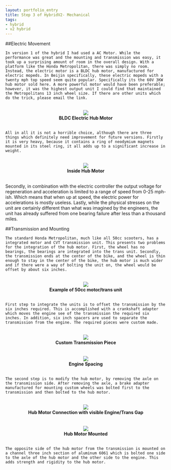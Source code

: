 ```yaml
---
layout: portfolio_entry
title: Step 3 of HybridV2- Mechanical
tags:
- hybrid
- v2 hybrid
---
```


##Electric Movement

	In version 1 of the hybrid I had used a AC Motor. While the performance was great and the mounting and transmission was easy, it took up a surprising amount of room in the overall design. With a platform like the Honda Metropolitan, there was simply no room. Instead, the electric motor is a BLDC hub motor, manufactured for electric mopeds. In Beijin specifically, these electric mopeds with a twenty mph top speed seem quite popular. Specifically its the 60V 3KW hub motor sold here. A more powerful motor would have been preferable; however, it was the highest output unit I could find that maintained the Metropolitans 13 inch wheel size. If there are other units which do the trick, please email the link.

<br>

<div style="text-align:center"><img src ="../../img/HubUnit.jpeg" /> <br> <b>BLDC Electric Hub Motor</b></div>
<br>

	All in all it is not a horrible choice, although there are three things which definitely need improvement for future versions. Firstly it is very heavy, because it contains a ring of neodymium magnets mounted in its steel ring, it all adds up to a significant increase in weight.



<br>

<div style="text-align:center"><img src ="../../img/HubUnitInside.jpg" /> <br> <b>Inside Hub Motor</b></div>
<br>

Secondly, in combination with the electric controller the output voltage for regeneration and acceleration is limited to a range of speed from 0-25 mph-ish. Which means that when up at speed, the electric power for accelerations is mostly useless. Lastly, while the physical stresses on the unit are certainly different than what was imagined by the engineers, the unit has already suffered from one bearing failure after less than a thousand miles.


##Transmission and Mounting

	The standard Honda Metropolitan, much like all 50cc scooters, has a integrated motor and CVT transmission unit. This presents two problems for the integration of the hub motor. First, the wheel has no bearings, the bearings are integrated into the trans unit. Secondly, the transmission ends at the center of the bike, and the wheel is thin enough to stay in the center of the bike, the hub motor is much wider and if there were a way of bolting the unit on, the wheel would be offset by about six inches.

<br>

<div style="text-align:center"><img src ="../../img/MetropolitanUnit.jpg" /> <br> <b>Example of 50cc motor/trans unit</b></div>
<br>


	First step to integrate the units is to offset the transmission by the six inches required. This is accomplished with a crankshaft adapter which moves the engine see of the transmission the required six inches. In addition, six inch spacers are used to separate the transmission from the engine. The required pieces were custom made.


<br>

<div style="text-align:center"><img src ="../../img/TransAdapter.jpg" /> <br> <b>Custom Transmission Piece</b></div>
<br>

<br>

<div style="text-align:center"><img src ="../../img/EngineSpacing.jpg" /> <br> <b>Engine Spacing</b></div>
<br>

	The second step is to modify the hub motor, by removing the axle on the transmission side. After removing the axle, a brake adapter manufactured for mounting custom wheels was bolted first to the transmission and then bolted to the hub motor.



<br>

<div style="text-align:center"><img src ="../../img/EngineTransEmpty.jpg" /> <br> <b>Hub Motor Connection with visible Engine/Trans Gap</b></div>
<br>

<br>

<div style="text-align:center"><img src ="../../img/EngineTrans.jpg" /> <br> <b>Hub Motor Mounted</b></div>
<br>

	The opposite side of the hub motor from the transmission is mounted on a channel three inch section of aluminum 6061 which is bolted one side to the axle of the hub motor and the other side to the engine. This adds strength and rigidity to the hub motor.
